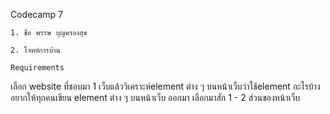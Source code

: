 Codecamp 7

    1. ชื่อ พรรษ บุญครองสุข

    2. โจทย์การบ้าน

    Requirements

เลือก website ที่ชอบมา 1 เว็บแล้ววิเคราะห์element ต่าง ๆ บนหน้าเว็บว่าใช้element อะไรบ้าง
อยากให้ทุกคนเขียน element ต่าง ๆ บนหน้าเว็บ ออกมา เลือกมาสัก 1 - 2 ส่วนของหน้าเว็บ